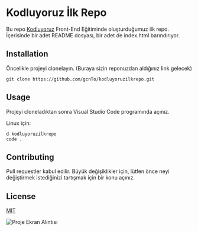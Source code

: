 # **Kodluyoruz İlk Repo**

Bu repo [Kodluyoruz](https://www.kodluyoruz.org/) Front-End Eğitiminde oluşturduğumuz ilk repo. İçerisinde bir adet README dosyası, bir adet de index.html barındırıyor.

## **Installation**

Öncelikle projeyi clonelayın. (Buraya sizin reponuzdan aldığınız link gelecek)

```
git clone https://github.com/gcnTo/kodluyoruzilkrepo.git
```

## **Usage**

Projeyi cloneladıktan sonra Visual Studio Code programında açınız.

Linux için:

```
d kodluyoruzilkrepo
code .
```

## **Contributing**

Pull requestler kabul edilir. Büyük değişiklikler için, lütfen önce neyi değiştirmek istediğinizi tartışmak için bir konu açınız.

## **License**

[MIT](https://choosealicense.com/licenses/mit/)

![Proje Ekran Alıntısı](https://i.hizliresim.com/13in1fm.jpg)
